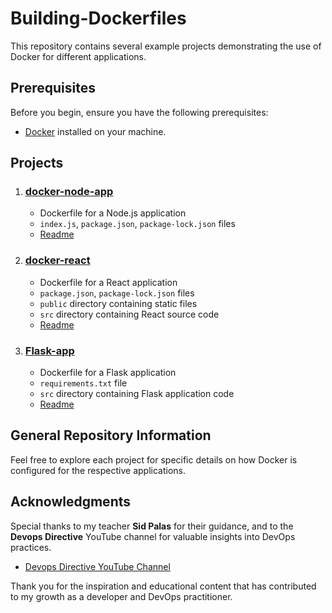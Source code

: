 # Building-Dockerfiles

This repository contains several example projects demonstrating the use of Docker for different applications.

## Prerequisites

Before you begin, ensure you have the following prerequisites:

- [Docker](https://www.docker.com/get-started) installed on your machine.

## Projects

1. ### [docker-node-app](./docker-node-app)
    - Dockerfile for a Node.js application
    - `index.js`, `package.json`, `package-lock.json` files
    - [Readme](./docker-node-app/README.md)

2. ### [docker-react](./docker-react)
    - Dockerfile for a React application
    - `package.json`, `package-lock.json` files
    - `public` directory containing static files
    - `src` directory containing React source code
    - [Readme](./docker-react/README.md)

3. ### [Flask-app](./Flask-app)
    - Dockerfile for a Flask application
    - `requirements.txt` file
    - `src` directory containing Flask application code
    - [Readme](./Flask-app/README.md)

## General Repository Information

Feel free to explore each project for specific details on how Docker is configured for the respective applications.

## Acknowledgments

Special thanks to my teacher **Sid Palas** for their guidance, and to the **Devops Directive** YouTube channel for valuable insights into DevOps practices.

- [Devops Directive YouTube Channel](https://www.youtube.com/c/DevopsDirective)

Thank you for the inspiration and educational content that has contributed to my growth as a developer and DevOps practitioner.

